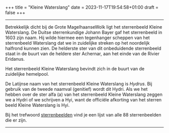 +++
title = "Kleine Waterslang"
date = 2023-11-17T19:54:58+01:00
draft = false
+++

---
Betrekkelijk dicht bij de Grote MagelhaanseWolk ligt het sterrenbeeld Kleine Waterslang. De
Duitse sterrenkundige Johann Bayer gaf het sterrenbeeld in 1603 zijn
naam. Hij wilde hiermee een tegenhanger scheppen van het sterrenbeeld
Waterslang dat we in zuidelijke streken op het noordelijk halfrond
kunnen zien. De helderste ster van dit onbeduidende sterrenbeeld staat
in de buurt van de heldere ster Achernar, aan het einde van de Rivier
Eridanus.

Het sterrenbeeld Kleine Waterslang bevindt zich in de buurt van de
zuidelijke hemelpool.

De Latijnse naam van het sterrenbeeld Kleine Waterslang is *Hydrus*. Bij
gebruik van de tweede naamval (genitief) wordt dit Hydri. Als we het
hebben over de ster alfa (a) van het sterrenbeeld Kleine Waterslang
zeggen we a Hydri of we schrijven a Hyi, want de officiële afkorting van
het sterren beeld Kleine Waterslang is Hyi.

Bij het trefwoord [sterrenbeelden](/encyclopedie/sterrenbeeld) vind je een
lijst van alle 88 sterrenbeelden die er zijn.

---
